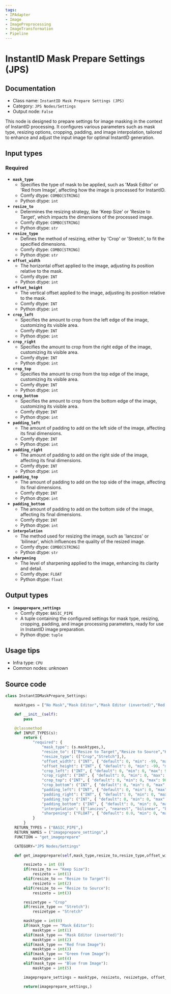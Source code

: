 ```yaml
---
tags:
- IPAdapter
- Image
- ImagePreprocessing
- ImageTransformation
- Pipeline
---
```


# InstantID Mask Prepare Settings (JPS)
## Documentation
- Class name: `InstantID Mask Prepare Settings (JPS)`
- Category: `JPS Nodes/Settings`
- Output node: `False`

This node is designed to prepare settings for image masking in the context of InstantID processing. It configures various parameters such as mask type, resizing options, cropping, padding, and image interpolation, tailored to enhance and adjust the input image for optimal InstantID generation.
## Input types
### Required
- **`mask_type`**
    - Specifies the type of mask to be applied, such as 'Mask Editor' or 'Red from Image', affecting how the image is processed for InstantID.
    - Comfy dtype: `COMBO[STRING]`
    - Python dtype: `int`
- **`resize_to`**
    - Determines the resizing strategy, like 'Keep Size' or 'Resize to Target', which impacts the dimensions of the processed image.
    - Comfy dtype: `COMBO[STRING]`
    - Python dtype: `str`
- **`resize_type`**
    - Defines the method of resizing, either by 'Crop' or 'Stretch', to fit the specified dimensions.
    - Comfy dtype: `COMBO[STRING]`
    - Python dtype: `str`
- **`offset_width`**
    - The horizontal offset applied to the image, adjusting its position relative to the mask.
    - Comfy dtype: `INT`
    - Python dtype: `int`
- **`offset_height`**
    - The vertical offset applied to the image, adjusting its position relative to the mask.
    - Comfy dtype: `INT`
    - Python dtype: `int`
- **`crop_left`**
    - Specifies the amount to crop from the left edge of the image, customizing its visible area.
    - Comfy dtype: `INT`
    - Python dtype: `int`
- **`crop_right`**
    - Specifies the amount to crop from the right edge of the image, customizing its visible area.
    - Comfy dtype: `INT`
    - Python dtype: `int`
- **`crop_top`**
    - Specifies the amount to crop from the top edge of the image, customizing its visible area.
    - Comfy dtype: `INT`
    - Python dtype: `int`
- **`crop_bottom`**
    - Specifies the amount to crop from the bottom edge of the image, customizing its visible area.
    - Comfy dtype: `INT`
    - Python dtype: `int`
- **`padding_left`**
    - The amount of padding to add on the left side of the image, affecting its final dimensions.
    - Comfy dtype: `INT`
    - Python dtype: `int`
- **`padding_right`**
    - The amount of padding to add on the right side of the image, affecting its final dimensions.
    - Comfy dtype: `INT`
    - Python dtype: `int`
- **`padding_top`**
    - The amount of padding to add on the top side of the image, affecting its final dimensions.
    - Comfy dtype: `INT`
    - Python dtype: `int`
- **`padding_bottom`**
    - The amount of padding to add on the bottom side of the image, affecting its final dimensions.
    - Comfy dtype: `INT`
    - Python dtype: `int`
- **`interpolation`**
    - The method used for resizing the image, such as 'lanczos' or 'bilinear', which influences the quality of the resized image.
    - Comfy dtype: `COMBO[STRING]`
    - Python dtype: `str`
- **`sharpening`**
    - The level of sharpening applied to the image, enhancing its clarity and detail.
    - Comfy dtype: `FLOAT`
    - Python dtype: `float`
## Output types
- **`imageprepare_settings`**
    - Comfy dtype: `BASIC_PIPE`
    - A tuple containing the configured settings for mask type, resizing, cropping, padding, and image processing parameters, ready for use in InstantID image preparation.
    - Python dtype: `tuple`
## Usage tips
- Infra type: `CPU`
- Common nodes: unknown


## Source code
```python
class InstantIDMaskPrepare_Settings:

    masktypes = ["No Mask","Mask Editor","Mask Editor (inverted)","Red from Image","Green from Image","Blue from Image"]        

    def __init__(self):
        pass

    @classmethod
    def INPUT_TYPES(s):
        return {
            "required": {
                "mask_type": (s.masktypes,),
                "resize_to": (["Resize to Target","Resize to Source","Keep Size"],),
                "resize_type": (["Crop","Stretch"],),
                "offset_width": ("INT", { "default": 0, "min": -99, "max": 99, "step": 1, "display": "number" }),
                "offset_height": ("INT", { "default": 0, "min": -99, "max": 99, "step": 1, "display": "number" }),
                "crop_left": ("INT", { "default": 0, "min": 0, "max": 90, "step": 1, "display": "number" }),
                "crop_right": ("INT", { "default": 0, "min": 0, "max": 90, "step": 1, "display": "number" }),
                "crop_top": ("INT", { "default": 0, "min": 0, "max": 90, "step": 1, "display": "number" }),
                "crop_bottom": ("INT", { "default": 0, "min": 0, "max": 90, "step": 1, "display": "number" }),
                "padding_left": ("INT", { "default": 0, "min": 0, "max": 500, "step": 1, "display": "number" }),
                "padding_right": ("INT", { "default": 0, "min": 0, "max": 500, "step": 1, "display": "number" }),
                "padding_top": ("INT", { "default": 0, "min": 0, "max": 500, "step": 1, "display": "number" }),
                "padding_bottom": ("INT", { "default": 0, "min": 0, "max": 500, "step": 1, "display": "number" }),
                "interpolation": (["lanczos", "nearest", "bilinear", "bicubic", "area", "nearest-exact"],),
                "sharpening": ("FLOAT", { "default": 0.0, "min": 0, "max": 1, "step": 0.05, "display": "number" }),
            }
        }
    RETURN_TYPES = ("BASIC_PIPE",)
    RETURN_NAMES = ("imageprepare_settings",)
    FUNCTION = "get_imageprepare"

    CATEGORY="JPS Nodes/Settings"

    def get_imageprepare(self,mask_type,resize_to,resize_type,offset_width,offset_height,crop_left,crop_right,crop_top,crop_bottom,padding_left,padding_right,padding_top,padding_bottom,interpolation,sharpening):

        resizeto = int (0)
        if(resize_to == "Keep Size"):
            resizeto = int(1)
        elif(resize_to == "Resize to Target"):
            resizeto = int(2)
        elif(resize_to == "Resize to Source"):
            resizeto = int(3)

        resizetype = "Crop"
        if(resize_type == "Stretch"):
            resizetype = "Stretch"

        masktype = int(0)
        if(mask_type == "Mask Editor"):
            masktype = int(1)
        elif(mask_type == "Mask Editor (inverted)"):
            masktype = int(2)
        elif(mask_type == "Red from Image"):
            masktype = int(3)
        elif(mask_type == "Green from Image"):
            masktype = int(4)
        elif(mask_type == "Blue from Image"):
            masktype = int(5)

        imageprepare_settings = masktype, resizeto, resizetype, offset_width,offset_height,crop_left,crop_right,crop_top,crop_bottom,padding_left,padding_right,padding_top,padding_bottom,interpolation,sharpening

        return(imageprepare_settings,)

```
